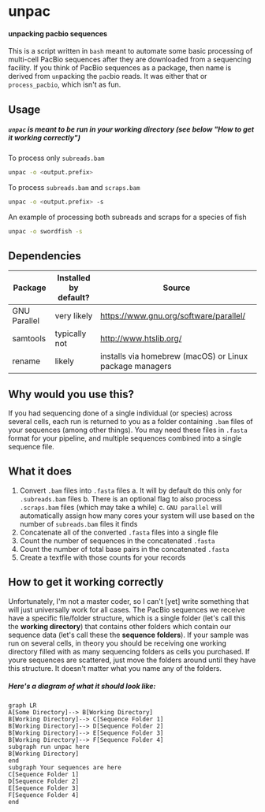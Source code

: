# unpac
#### unpacking pacbio sequences
This is a script written in `bash` meant to automate some basic processing of multi-cell PacBio sequences after they are downloaded from a sequencing facility. If you think of PacBio sequences as a package, then name is derived from `un`packing the `pac`bio reads. It was either that or `process_pacbio`, which isn't as fun.

## Usage
##### `unpac` is meant to be run in your working directory (see below "How to get it working correctly")
To process only `subreads.bam`
```sh
unpac -o <output.prefix>
```
To process `subreads.bam` and `scraps.bam`
```sh
unpac -o <output.prefix> -s
```
An example of processing both subreads and scraps for a species of fish
```sh
unpac -o swordfish -s
```

## Dependencies
|Package|Installed by default?|Source|
|---|---|---|
|GNU Parallel | very likely | https://www.gnu.org/software/parallel/  |
|samtools   | typically not | http://www.htslib.org/   |
|rename   | likely  | installs via homebrew (macOS) or Linux package managers |

## Why would you use this?
If you had sequencing done of a single individual (or species) across several cells, each run is returned to you as a folder containing `.bam` files of your sequences (among other things). You may need these files in `.fasta` format for your pipeline, and multiple sequences combined into a single sequence file.

## What it does
1. Convert `.bam` files into `.fasta` files
a. It will by default do this only for `.subreads.bam` files
b. There is an optional flag to also process `.scraps.bam` files (which may take a while)
c. `GNU parallel` will automatically assign how many cores your system will use based on the number of `subreads.bam` files it finds
2. Concatenate all of the converted `.fasta` files into a single file
3. Count the number of sequences in the concatenated `.fasta`
4. Count the number of total base pairs in the concatenated `.fasta`
5. Create a textfile with those counts for your records

## How to get it working correctly
Unfortunately, I'm not a master coder, so I can't [yet] write something that will just universally work for all cases. The PacBio sequences we receive have a specific file/folder structure, which is a single folder (let's call this the **working directory**) that contains other folders which contain our sequence data (let's call these the **sequence folders**). If your sample was run on several cells, in theory you should be receiving one working directory filled with as many sequencing folders as cells you purchased. If youre sequences are scattered, just move the folders around until they have this structure. It doesn't matter what you name any of the folders.
##### Here's a diagram of what it should look like:

```mermaid
graph LR
A[Some Directory]--> B[Working Directory]
B[Working Directory]--> C[Sequence Folder 1]
B[Working Directory]--> D[Sequence Folder 2]
B[Working Directory]--> E[Sequence Folder 3]
B[Working Directory]--> F[Sequence Folder 4]
subgraph run unpac here
B[Working Directory]
end
subgraph Your sequences are here
C[Sequence Folder 1]
D[Sequence Folder 2]
E[Sequence Folder 3]
F[Sequence Folder 4]
end
```
